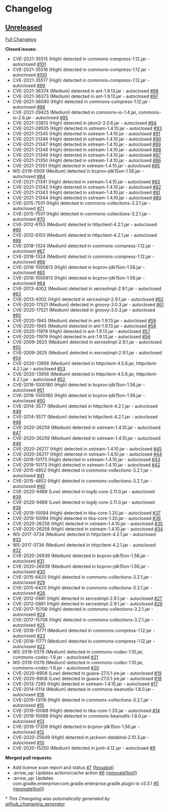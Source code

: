 # Changelog

## [Unreleased](https://github.com/AlexRogalskiy/gradle-kotlin-sample/tree/HEAD)

[Full Changelog](https://github.com/AlexRogalskiy/gradle-kotlin-sample/compare/f374d809b524997e832aec62cf74a4e4492d917a...HEAD)

**Closed issues:**

- CVE-2021-35515 \(High\) detected in commons-compress-1.12.jar - autoclosed [\#101](https://github.com/AlexRogalskiy/gradle-kotlin-sample/issues/101)
- CVE-2021-35516 \(High\) detected in commons-compress-1.12.jar - autoclosed [\#100](https://github.com/AlexRogalskiy/gradle-kotlin-sample/issues/100)
- CVE-2021-35517 \(High\) detected in commons-compress-1.12.jar - autoclosed [\#99](https://github.com/AlexRogalskiy/gradle-kotlin-sample/issues/99)
- CVE-2021-36374 \(Medium\) detected in ant-1.9.13.jar - autoclosed [\#98](https://github.com/AlexRogalskiy/gradle-kotlin-sample/issues/98)
- CVE-2021-36373 \(Medium\) detected in ant-1.9.13.jar - autoclosed [\#97](https://github.com/AlexRogalskiy/gradle-kotlin-sample/issues/97)
- CVE-2021-36090 \(High\) detected in commons-compress-1.12.jar - autoclosed [\#96](https://github.com/AlexRogalskiy/gradle-kotlin-sample/issues/96)
- CVE-2021-29425 \(Medium\) detected in commons-io-1.4.jar, commons-io-2.6.jar - autoclosed [\#95](https://github.com/AlexRogalskiy/gradle-kotlin-sample/issues/95)
- CVE-2021-33813 \(High\) detected in jdom2-2.0.6.jar - autoclosed [\#94](https://github.com/AlexRogalskiy/gradle-kotlin-sample/issues/94)
- CVE-2021-29505 \(High\) detected in xstream-1.4.10.jar - autoclosed [\#93](https://github.com/AlexRogalskiy/gradle-kotlin-sample/issues/93)
- CVE-2021-21345 \(High\) detected in xstream-1.4.10.jar - autoclosed [\#91](https://github.com/AlexRogalskiy/gradle-kotlin-sample/issues/91)
- CVE-2021-21346 \(High\) detected in xstream-1.4.10.jar - autoclosed [\#90](https://github.com/AlexRogalskiy/gradle-kotlin-sample/issues/90)
- CVE-2021-21347 \(High\) detected in xstream-1.4.10.jar - autoclosed [\#89](https://github.com/AlexRogalskiy/gradle-kotlin-sample/issues/89)
- CVE-2021-21348 \(High\) detected in xstream-1.4.10.jar - autoclosed [\#88](https://github.com/AlexRogalskiy/gradle-kotlin-sample/issues/88)
- CVE-2021-21349 \(High\) detected in xstream-1.4.10.jar - autoclosed [\#87](https://github.com/AlexRogalskiy/gradle-kotlin-sample/issues/87)
- CVE-2021-21350 \(High\) detected in xstream-1.4.10.jar - autoclosed [\#86](https://github.com/AlexRogalskiy/gradle-kotlin-sample/issues/86)
- CVE-2021-21351 \(High\) detected in xstream-1.4.10.jar - autoclosed [\#85](https://github.com/AlexRogalskiy/gradle-kotlin-sample/issues/85)
- WS-2019-0509 \(Medium\) detected in bcprov-jdk15on-1.56.jar - autoclosed [\#84](https://github.com/AlexRogalskiy/gradle-kotlin-sample/issues/84)
- CVE-2021-21341 \(High\) detected in xstream-1.4.10.jar - autoclosed [\#83](https://github.com/AlexRogalskiy/gradle-kotlin-sample/issues/83)
- CVE-2021-21342 \(High\) detected in xstream-1.4.10.jar - autoclosed [\#82](https://github.com/AlexRogalskiy/gradle-kotlin-sample/issues/82)
- CVE-2021-21343 \(High\) detected in xstream-1.4.10.jar - autoclosed [\#81](https://github.com/AlexRogalskiy/gradle-kotlin-sample/issues/81)
- CVE-2021-21344 \(High\) detected in xstream-1.4.10.jar - autoclosed [\#80](https://github.com/AlexRogalskiy/gradle-kotlin-sample/issues/80)
- CVE-2015-7501 \(High\) detected in commons-collections-3.2.1.jar - autoclosed [\#71](https://github.com/AlexRogalskiy/gradle-kotlin-sample/issues/71)
- CVE-2015-7501 \(High\) detected in commons-collections-3.2.1.jar - autoclosed [\#70](https://github.com/AlexRogalskiy/gradle-kotlin-sample/issues/70)
- CVE-2012-6153 \(Medium\) detected in httpclient-4.2.1.jar - autoclosed [\#69](https://github.com/AlexRogalskiy/gradle-kotlin-sample/issues/69)
- CVE-2012-6153 \(Medium\) detected in httpclient-4.2.1.jar - autoclosed [\#68](https://github.com/AlexRogalskiy/gradle-kotlin-sample/issues/68)
- CVE-2018-1324 \(Medium\) detected in commons-compress-1.12.jar - autoclosed [\#67](https://github.com/AlexRogalskiy/gradle-kotlin-sample/issues/67)
- CVE-2018-1324 \(Medium\) detected in commons-compress-1.12.jar - autoclosed [\#66](https://github.com/AlexRogalskiy/gradle-kotlin-sample/issues/66)
- CVE-2018-1000613 \(High\) detected in bcprov-jdk15on-1.56.jar - autoclosed [\#65](https://github.com/AlexRogalskiy/gradle-kotlin-sample/issues/65)
- CVE-2018-1000613 \(High\) detected in bcprov-jdk15on-1.56.jar - autoclosed [\#64](https://github.com/AlexRogalskiy/gradle-kotlin-sample/issues/64)
- CVE-2013-4002 \(Medium\) detected in xercesImpl-2.9.1.jar - autoclosed [\#63](https://github.com/AlexRogalskiy/gradle-kotlin-sample/issues/63)
- CVE-2013-4002 \(High\) detected in xercesImpl-2.9.1.jar - autoclosed [\#62](https://github.com/AlexRogalskiy/gradle-kotlin-sample/issues/62)
- CVE-2020-17521 \(Medium\) detected in groovy-3.0.3.jar - autoclosed [\#61](https://github.com/AlexRogalskiy/gradle-kotlin-sample/issues/61)
- CVE-2020-17521 \(Medium\) detected in groovy-3.0.3.jar - autoclosed [\#60](https://github.com/AlexRogalskiy/gradle-kotlin-sample/issues/60)
- CVE-2020-1945 \(Medium\) detected in ant-1.9.13.jar - autoclosed [\#59](https://github.com/AlexRogalskiy/gradle-kotlin-sample/issues/59)
- CVE-2020-1945 \(Medium\) detected in ant-1.9.13.jar - autoclosed [\#58](https://github.com/AlexRogalskiy/gradle-kotlin-sample/issues/58)
- CVE-2020-11979 \(High\) detected in ant-1.9.13.jar - autoclosed [\#57](https://github.com/AlexRogalskiy/gradle-kotlin-sample/issues/57)
- CVE-2020-11979 \(High\) detected in ant-1.9.13.jar - autoclosed [\#56](https://github.com/AlexRogalskiy/gradle-kotlin-sample/issues/56)
- CVE-2009-2625 \(Medium\) detected in xercesImpl-2.9.1.jar - autoclosed [\#55](https://github.com/AlexRogalskiy/gradle-kotlin-sample/issues/55)
- CVE-2009-2625 \(Medium\) detected in xercesImpl-2.9.1.jar - autoclosed [\#54](https://github.com/AlexRogalskiy/gradle-kotlin-sample/issues/54)
- CVE-2020-13956 \(Medium\) detected in httpclient-4.5.6.jar, httpclient-4.2.1.jar - autoclosed [\#53](https://github.com/AlexRogalskiy/gradle-kotlin-sample/issues/53)
- CVE-2020-13956 \(Medium\) detected in httpclient-4.5.6.jar, httpclient-4.2.1.jar - autoclosed [\#52](https://github.com/AlexRogalskiy/gradle-kotlin-sample/issues/52)
- CVE-2018-1000180 \(High\) detected in bcprov-jdk15on-1.56.jar - autoclosed [\#51](https://github.com/AlexRogalskiy/gradle-kotlin-sample/issues/51)
- CVE-2018-1000180 \(High\) detected in bcprov-jdk15on-1.56.jar - autoclosed [\#50](https://github.com/AlexRogalskiy/gradle-kotlin-sample/issues/50)
- CVE-2014-3577 \(Medium\) detected in httpclient-4.2.1.jar - autoclosed [\#49](https://github.com/AlexRogalskiy/gradle-kotlin-sample/issues/49)
- CVE-2014-3577 \(Medium\) detected in httpclient-4.2.1.jar - autoclosed [\#48](https://github.com/AlexRogalskiy/gradle-kotlin-sample/issues/48)
- CVE-2020-26259 \(Medium\) detected in xstream-1.4.10.jar - autoclosed [\#47](https://github.com/AlexRogalskiy/gradle-kotlin-sample/issues/47)
- CVE-2020-26259 \(Medium\) detected in xstream-1.4.10.jar - autoclosed [\#46](https://github.com/AlexRogalskiy/gradle-kotlin-sample/issues/46)
- CVE-2020-26217 \(High\) detected in xstream-1.4.10.jar - autoclosed [\#45](https://github.com/AlexRogalskiy/gradle-kotlin-sample/issues/45)
- CVE-2020-26217 \(High\) detected in xstream-1.4.10.jar - autoclosed [\#44](https://github.com/AlexRogalskiy/gradle-kotlin-sample/issues/44)
- CVE-2019-10173 \(High\) detected in xstream-1.4.10.jar - autoclosed [\#43](https://github.com/AlexRogalskiy/gradle-kotlin-sample/issues/43)
- CVE-2019-10173 \(High\) detected in xstream-1.4.10.jar - autoclosed [\#42](https://github.com/AlexRogalskiy/gradle-kotlin-sample/issues/42)
- CVE-2015-4852 \(High\) detected in commons-collections-3.2.1.jar - autoclosed [\#41](https://github.com/AlexRogalskiy/gradle-kotlin-sample/issues/41)
- CVE-2015-4852 \(High\) detected in commons-collections-3.2.1.jar - autoclosed [\#40](https://github.com/AlexRogalskiy/gradle-kotlin-sample/issues/40)
- CVE-2020-9488 \(Low\) detected in log4j-core-2.11.0.jar - autoclosed [\#39](https://github.com/AlexRogalskiy/gradle-kotlin-sample/issues/39)
- CVE-2020-9488 \(Low\) detected in log4j-core-2.11.0.jar - autoclosed [\#38](https://github.com/AlexRogalskiy/gradle-kotlin-sample/issues/38)
- CVE-2019-10094 \(High\) detected in tika-core-1.20.jar - autoclosed [\#37](https://github.com/AlexRogalskiy/gradle-kotlin-sample/issues/37)
- CVE-2019-10094 \(High\) detected in tika-core-1.20.jar - autoclosed [\#36](https://github.com/AlexRogalskiy/gradle-kotlin-sample/issues/36)
- CVE-2020-26258 \(High\) detected in xstream-1.4.10.jar - autoclosed [\#35](https://github.com/AlexRogalskiy/gradle-kotlin-sample/issues/35)
- CVE-2020-26258 \(High\) detected in xstream-1.4.10.jar - autoclosed [\#34](https://github.com/AlexRogalskiy/gradle-kotlin-sample/issues/34)
- WS-2017-3734 \(Medium\) detected in httpclient-4.2.1.jar - autoclosed [\#33](https://github.com/AlexRogalskiy/gradle-kotlin-sample/issues/33)
- WS-2017-3734 \(Medium\) detected in httpclient-4.2.1.jar - autoclosed [\#32](https://github.com/AlexRogalskiy/gradle-kotlin-sample/issues/32)
- CVE-2020-26939 \(Medium\) detected in bcprov-jdk15on-1.56.jar - autoclosed [\#31](https://github.com/AlexRogalskiy/gradle-kotlin-sample/issues/31)
- CVE-2020-26939 \(Medium\) detected in bcprov-jdk15on-1.56.jar - autoclosed [\#30](https://github.com/AlexRogalskiy/gradle-kotlin-sample/issues/30)
- CVE-2015-6420 \(High\) detected in commons-collections-3.2.1.jar - autoclosed [\#29](https://github.com/AlexRogalskiy/gradle-kotlin-sample/issues/29)
- CVE-2015-6420 \(High\) detected in commons-collections-3.2.1.jar - autoclosed [\#28](https://github.com/AlexRogalskiy/gradle-kotlin-sample/issues/28)
- CVE-2012-0881 \(High\) detected in xercesImpl-2.9.1.jar - autoclosed [\#27](https://github.com/AlexRogalskiy/gradle-kotlin-sample/issues/27)
- CVE-2012-0881 \(High\) detected in xercesImpl-2.9.1.jar - autoclosed [\#26](https://github.com/AlexRogalskiy/gradle-kotlin-sample/issues/26)
- CVE-2017-15708 \(High\) detected in commons-collections-3.2.1.jar - autoclosed [\#24](https://github.com/AlexRogalskiy/gradle-kotlin-sample/issues/24)
- CVE-2017-15708 \(High\) detected in commons-collections-3.2.1.jar - autoclosed [\#25](https://github.com/AlexRogalskiy/gradle-kotlin-sample/issues/25)
- CVE-2018-11771 \(Medium\) detected in commons-compress-1.12.jar - autoclosed [\#23](https://github.com/AlexRogalskiy/gradle-kotlin-sample/issues/23)
- CVE-2018-11771 \(Medium\) detected in commons-compress-1.12.jar - autoclosed [\#22](https://github.com/AlexRogalskiy/gradle-kotlin-sample/issues/22)
- WS-2019-0379 \(Medium\) detected in commons-codec-1.10.jar, commons-codec-1.6.jar - autoclosed [\#21](https://github.com/AlexRogalskiy/gradle-kotlin-sample/issues/21)
- WS-2019-0379 \(Medium\) detected in commons-codec-1.10.jar, commons-codec-1.6.jar - autoclosed [\#20](https://github.com/AlexRogalskiy/gradle-kotlin-sample/issues/20)
- CVE-2020-8908 \(Low\) detected in guava-27.0.1-jre.jar - autoclosed [\#19](https://github.com/AlexRogalskiy/gradle-kotlin-sample/issues/19)
- CVE-2020-8908 \(Low\) detected in guava-27.0.1-jre.jar - autoclosed [\#18](https://github.com/AlexRogalskiy/gradle-kotlin-sample/issues/18)
- CVE-2013-7285 \(High\) detected in xstream-1.4.10.jar - autoclosed [\#17](https://github.com/AlexRogalskiy/gradle-kotlin-sample/issues/17)
- CVE-2014-0114 \(Medium\) detected in commons-beanutils-1.8.0.jar - autoclosed [\#16](https://github.com/AlexRogalskiy/gradle-kotlin-sample/issues/16)
- CVE-2019-13116 \(High\) detected in commons-collections-3.2.1.jar - autoclosed [\#15](https://github.com/AlexRogalskiy/gradle-kotlin-sample/issues/15)
- CVE-2019-10088 \(High\) detected in tika-core-1.20.jar - autoclosed [\#14](https://github.com/AlexRogalskiy/gradle-kotlin-sample/issues/14)
- CVE-2019-10086 \(High\) detected in commons-beanutils-1.8.0.jar - autoclosed [\#13](https://github.com/AlexRogalskiy/gradle-kotlin-sample/issues/13)
- CVE-2019-17359 \(High\) detected in bcprov-jdk15on-1.56.jar - autoclosed [\#12](https://github.com/AlexRogalskiy/gradle-kotlin-sample/issues/12)
- CVE-2020-25649 \(High\) detected in jackson-databind-2.10.3.jar - autoclosed [\#10](https://github.com/AlexRogalskiy/gradle-kotlin-sample/issues/10)
- CVE-2020-15250 \(Medium\) detected in junit-4.12.jar - autoclosed [\#9](https://github.com/AlexRogalskiy/gradle-kotlin-sample/issues/9)

**Merged pull requests:**

- Add license scan report and status [\#7](https://github.com/AlexRogalskiy/gradle-kotlin-sample/pull/7) ([fossabot](https://github.com/fossabot))
- :arrow\_up: Updates actions/cache action [\#6](https://github.com/AlexRogalskiy/gradle-kotlin-sample/pull/6) ([renovate[bot]](https://github.com/apps/renovate))
- :arrow\_up: Updates com.gradle.enterprise:com.gradle.enterprise.gradle.plugin to v3.5.1 [\#5](https://github.com/AlexRogalskiy/gradle-kotlin-sample/pull/5) ([renovate[bot]](https://github.com/apps/renovate))



\* *This Changelog was automatically generated by [github_changelog_generator](https://github.com/github-changelog-generator/github-changelog-generator)*
